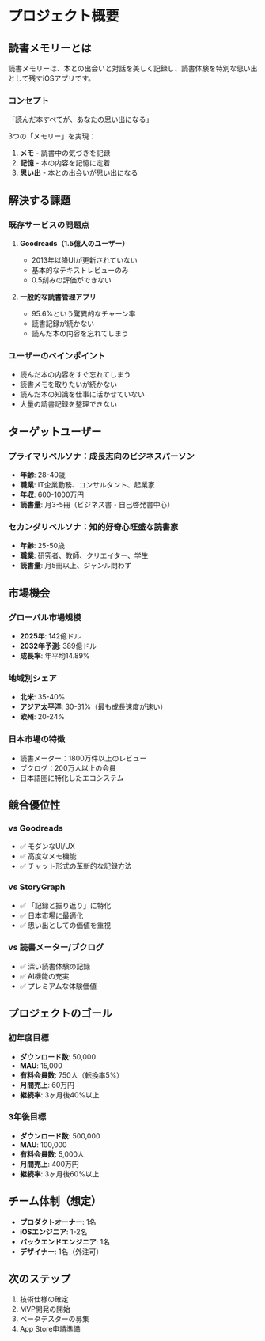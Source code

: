 # プロジェクト概要

## 読書メモリーとは

読書メモリーは、本との出会いと対話を美しく記録し、読書体験を特別な思い出として残すiOSアプリです。

### コンセプト

「読んだ本すべてが、あなたの思い出になる」

3つの「メモリー」を実現：
1. **メモ** - 読書中の気づきを記録
2. **記憶** - 本の内容を記憶に定着
3. **思い出** - 本との出会いが思い出になる

## 解決する課題

### 既存サービスの問題点

1. **Goodreads（1.5億人のユーザー）**
   - 2013年以降UIが更新されていない
   - 基本的なテキストレビューのみ
   - 0.5刻みの評価ができない

2. **一般的な読書管理アプリ**
   - 95.6%という驚異的なチャーン率
   - 読書記録が続かない
   - 読んだ本の内容を忘れてしまう

### ユーザーのペインポイント

- 読んだ本の内容をすぐ忘れてしまう
- 読書メモを取りたいが続かない
- 読んだ本の知識を仕事に活かせていない
- 大量の読書記録を整理できない

## ターゲットユーザー

### プライマリペルソナ：成長志向のビジネスパーソン

- **年齢**: 28-40歳
- **職業**: IT企業勤務、コンサルタント、起業家
- **年収**: 600-1000万円
- **読書量**: 月3-5冊（ビジネス書・自己啓発書中心）

### セカンダリペルソナ：知的好奇心旺盛な読書家

- **年齢**: 25-50歳
- **職業**: 研究者、教師、クリエイター、学生
- **読書量**: 月5冊以上、ジャンル問わず

## 市場機会

### グローバル市場規模

- **2025年**: 142億ドル
- **2032年予測**: 389億ドル
- **成長率**: 年平均14.89%

### 地域別シェア

- **北米**: 35-40%
- **アジア太平洋**: 30-31%（最も成長速度が速い）
- **欧州**: 20-24%

### 日本市場の特徴

- 読書メーター：1800万件以上のレビュー
- ブクログ：200万人以上の会員
- 日本語圏に特化したエコシステム

## 競合優位性

### vs Goodreads
- ✅ モダンなUI/UX
- ✅ 高度なメモ機能
- ✅ チャット形式の革新的な記録方法

### vs StoryGraph
- ✅ 「記録と振り返り」に特化
- ✅ 日本市場に最適化
- ✅ 思い出としての価値を重視

### vs 読書メーター/ブクログ
- ✅ 深い読書体験の記録
- ✅ AI機能の充実
- ✅ プレミアムな体験価値

## プロジェクトのゴール

### 初年度目標

- **ダウンロード数**: 50,000
- **MAU**: 15,000
- **有料会員数**: 750人（転換率5%）
- **月間売上**: 60万円
- **継続率**: 3ヶ月後40%以上

### 3年後目標

- **ダウンロード数**: 500,000
- **MAU**: 100,000
- **有料会員数**: 5,000人
- **月間売上**: 400万円
- **継続率**: 3ヶ月後60%以上

## チーム体制（想定）

- **プロダクトオーナー**: 1名
- **iOSエンジニア**: 1-2名
- **バックエンドエンジニア**: 1名
- **デザイナー**: 1名（外注可）

## 次のステップ

1. 技術仕様の確定
2. MVP開発の開始
3. ベータテスターの募集
4. App Store申請準備